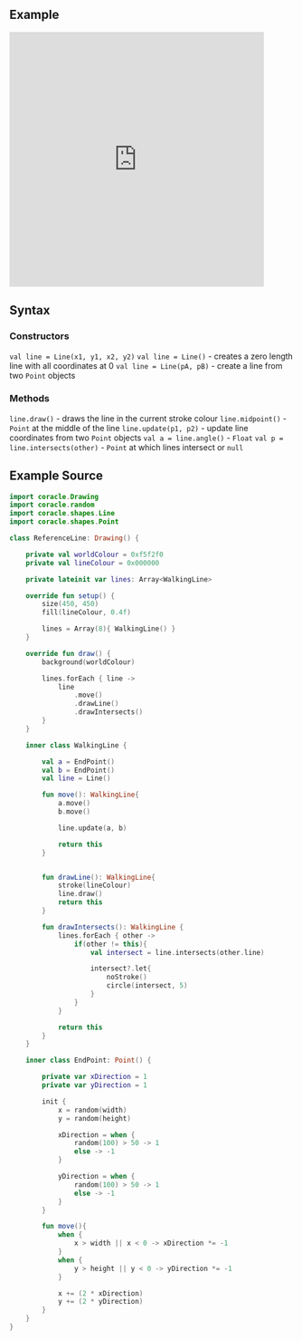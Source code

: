 ## Example
<iframe
	border=0
	frameborder=0
	height=450
	width=450 
	src="https://orllewin.github.io/coracle/embed/line.html">
</iframe>

## Syntax

### Constructors

`val line = Line(x1, y1, x2, y2)`
`val line = Line()` - creates a zero length line with all coordinates at 0
`val line = Line(pA, pB)` - create a line from two `Point` objects

### Methods

`line.draw()` - draws the line in the current stroke colour
`line.midpoint()` - `Point` at the middle of the line
`line.update(p1, p2)` - update line coordinates from two `Point` objects
`val a = line.angle()` - `Float`
`val p = line.intersects(other)` - `Point` at which lines intersect or `null`

## Example Source
```kotlin
import coracle.Drawing
import coracle.random
import coracle.shapes.Line
import coracle.shapes.Point

class ReferenceLine: Drawing() {

    private val worldColour = 0xf5f2f0
    private val lineColour = 0x000000

    private lateinit var lines: Array<WalkingLine>

    override fun setup() {
        size(450, 450)
        fill(lineColour, 0.4f)

        lines = Array(8){ WalkingLine() }
    }

    override fun draw() {
        background(worldColour)

        lines.forEach { line ->
            line
                .move()
                .drawLine()
                .drawIntersects()
        }
    }

    inner class WalkingLine {

        val a = EndPoint()
        val b = EndPoint()
        val line = Line()

        fun move(): WalkingLine{
            a.move()
            b.move()

            line.update(a, b)

            return this
        }


        fun drawLine(): WalkingLine{
            stroke(lineColour)
            line.draw()
            return this
        }

        fun drawIntersects(): WalkingLine {
            lines.forEach { other ->
                if(other != this){
                    val intersect = line.intersects(other.line)

                    intersect?.let{
                        noStroke()
                        circle(intersect, 5)
                    }
                }
            }

            return this
        }
    }

    inner class EndPoint: Point() {

        private var xDirection = 1
        private var yDirection = 1

        init {
            x = random(width)
            y = random(height)

            xDirection = when {
                random(100) > 50 -> 1
                else -> -1
            }

            yDirection = when {
                random(100) > 50 -> 1
                else -> -1
            }
        }

        fun move(){
            when {
                x > width || x < 0 -> xDirection *= -1
            }
            when {
                y > height || y < 0 -> yDirection *= -1
            }

            x += (2 * xDirection)
            y += (2 * yDirection)
        }
    }
}
```